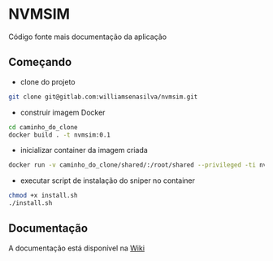 # NVMSIM

Código fonte mais documentação da aplicação

## Começando
* clone do projeto
```bash
git clone git@gitlab.com:williamsenasilva/nvmsim.git

```
* construir imagem Docker
```bash
cd caminho_do_clone
docker build . -t nvmsim:0.1
```

* inicializar container da imagem criada
```bash
docker run -v caminho_do_clone/shared/:/root/shared --privileged -ti nvmsim:0.1 /bin/bash  -c 'cd /root/shared; exec "${SHELL:-sh}"'
```

* executar script de instalação do sniper no container
```bash
chmod +x install.sh 
./install.sh
```

## Documentação

A documentação está disponível na [Wiki](https://gitlab.com/williamsenasilva/nvmsim/wikis/home)